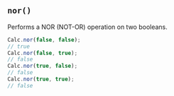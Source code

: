 ## `nor()`

Performs a NOR (NOT-OR) operation on two booleans.

```javascript
Calc.nor(false, false);
// true
Calc.nor(false, true);
// false
Calc.nor(true, false);
// false
Calc.nor(true, true);
// false
```

